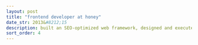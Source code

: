 ```yaml
---
layout: post
title: "frontend developer at honey"
date_str: 2013&#8212;15
description: built an SEO-optimized web framework, designed and executed an API-driven architecture as an early hire for LA-based coupon startup
sort_order: 4
---
```

